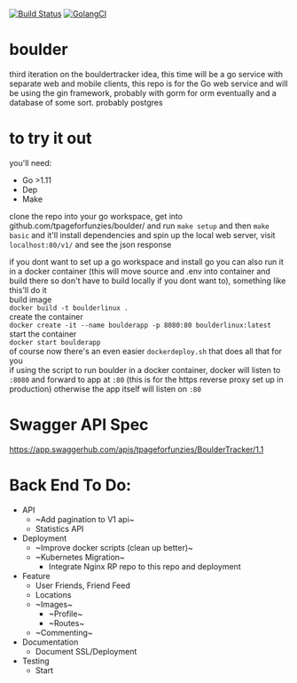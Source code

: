 [![Build Status](https://travis-ci.org/tpageforfunzies/boulder.svg?branch=master)](https://travis-ci.org/tpageforfunzies/boulder)
[![GolangCI](https://golangci.com/badges/github.com/golangci/golangci-lint.svg)](https://golangci.com)

# boulder 
third iteration on the bouldertracker idea, this time will be a go service with separate web and mobile clients, this repo is for the Go web service and will be using the gin framework, probably with gorm for orm eventually and a database of some sort.  probably postgres

# to try it out
you'll need: 
  * Go >1.11
  * Dep
  * Make

clone the repo into your go workspace, get into github.com/tpageforfunzies/boulder/ and run `make setup` and then `make basic` and it'll install dependencies and spin up the local web server, visit `localhost:80/v1/` and see the json response

if you dont want to set up a go workspace and install go 
you can also run it in a docker container (this will move source and .env into container and build there so don't have to build locally if you dont want to), something like this'll do it
<br>
build image 
<br>
`docker build -t boulderlinux .`
<br>
create the container
<br>
`docker create -it --name boulderapp -p 8080:80 boulderlinux:latest`
<br>
start the container
<br>
`docker start boulderapp`
<br>
of course now there's an even easier `dockerdeploy.sh` that does all that for you
<br>
if using the script to run boulder in a docker container, docker will listen to `:8080` and forward to app at `:80` (this is for the https reverse proxy set up in production) otherwise the app itself will listen on `:80`

# Swagger API Spec
https://app.swaggerhub.com/apis/tpageforfunzies/BoulderTracker/1.1

# Back End To Do:
 * API
 	 * ~Add pagination to V1 api~
   * Statistics API
 * Deployment
   * ~Improve docker scripts (clean up better)~
   * ~Kubernetes Migration~
 	 * Integrate Nginx RP repo to this repo and deployment
 * Feature
 	 * User Friends, Friend Feed
 	 * Locations
   * ~Images~
     * ~Profile~
     * ~Routes~
   * ~Commenting~
 * Documentation
 	 * Document SSL/Deployment
 * Testing
 	 * Start
